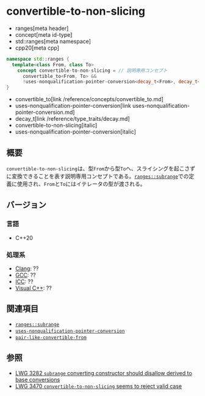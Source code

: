 # convertible-to-non-slicing
* ranges[meta header]
* concept[meta id-type]
* std::ranges[meta namespace]
* cpp20[meta cpp]

```cpp
namespace std::ranges {
  template<class From, class To>
    concept convertible-to-non-slicing = // 説明専用コンセプト
      convertible_to<From, To> &&
      !uses-nonqualification-pointer-conversion<decay_t<From>, decay_t<To>>;
}
```
* convertible_to[link /reference/concepts/convertible_to.md]
* uses-nonqualification-pointer-conversion[link uses-nonqualification-pointer-conversion.md]
* decay_t[link /reference/type_traits/decay.md]
* convertible-to-non-slicing[italic]
* uses-nonqualification-pointer-conversion[italic]

## 概要
`convertible-to-non-slicing`は、型`From`から型`To`へ、スライシングを起こさずに変換できることを表す説明専用コンセプトである。[`ranges::subrange`](../subrange.md)での定義に使用され、`From`と`To`にはイテレータの型が渡される。


## バージョン
### 言語
- C++20

### 処理系
- [Clang](/implementation.md#clang): ??
- [GCC](/implementation.md#gcc): ??
- [ICC](/implementation.md#icc): ??
- [Visual C++](/implementation.md#visual_cpp): ??


## 関連項目
- [`ranges::subrange`](../subrange.md)
- [`uses-nonqualification-pointer-conversion`](uses-nonqualification-pointer-conversion.md)
- [`pair-like-convertible-from`](pair-like-convertible-from.md)


## 参照
- [LWG 3282 `subrange` converting constructor should disallow derived to base conversions](https://cplusplus.github.io/LWG/issue3282)
- [LWG 3470 `convertible-to-non-slicing` seems to reject valid case](https://cplusplus.github.io/LWG/issue3470)

